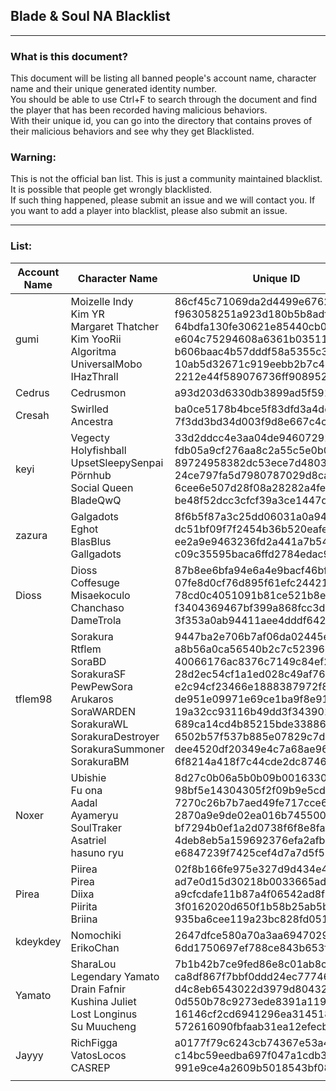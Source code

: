 ## Blade & Soul NA Blacklist
----
### What is this document?
This document will be listing all banned people's account name, character name and their unique generated identity number.  
You should be able to use Ctrl+F to search through the document and find the player that has been recorded having malicious behaviors.  
With their unique id, you can go into the directory that contains proves of their malicious behaviors and see why they get Blacklisted.

### Warning:
This is not the official ban list. This is just a community maintained blacklist. It is possible that people get wrongly blacklisted.  
If such thing happened, please submit an issue and we will contact you.
If you want to add a player into blacklist, please also submit an issue.  

----
### List:
| Account Name  | Character Name  | Unique ID  | Link To Folder
|---            |---              |---         |---
|     gumi      |  Moizelle Indy </br> Kim YR </br> Margaret Thatcher </br> Kim YooRii </br> Algoritma </br> UniversalMobo </br> IHazThrall  |  86cf45c71069da2d4499e6762ae10517 </br> f963058251a923d180b5b8adf06d89e1 </br> 64bdfa130fe30621e85440cb02cabf70 </br> e604c75294608a6361b035117b2cb108 </br> b606baac4b57dddf58a5355c3a220d23 </br> 10ab5d32671c919eebb2b7c483be48ec </br> 2212e44f589076736ff908952843dfe1 | [86cf45](/na/86cf45c71069da2d4499e6762ae10517/) </br> [f96305](/na/f963058251a923d180b5b8adf06d89e1/) </br> [64bdfa](/na/64bdfa130fe30621e85440cb02cabf70/) </br> [e604c7](/na/e604c75294608a6361b035117b2cb108/) </br> [b606ba](/na/b606baac4b57dddf58a5355c3a220d23/) </br> [10ab5d](/na/10ab5d32671c919eebb2b7c483be48ec/) </br> [2212e4](/na/2212e44f589076736ff908952843dfe1/) |
|    Cedrus     |  Cedrusmon   | a93d203d6330db3899ad5f591c2ca454   | [a93d20](/na/a93d203d6330db3899ad5f591c2ca454/)  |
| Cresah | Swirlled </br> Ancestra | ba0ce5178b4bce5f83dfd3a4dc884373 </br> 7f3dd3bd34d003f9d8e667c4c69f24fe | [ba0ce5](/na/ba0ce5178b4bce5f83dfd3a4dc884373/) </br> [7f3dd3](/na/7f3dd3bd34d003f9d8e667c4c69f24fe/) |
| keyi | Vegecty </br> Holyfishball </br> UpsetSleepySenpai </br> Pörnhub </br> Social Queen </br> BladeQwQ | 33d2ddcc4e3aa04de94607292b02b0ad </br> fdb05a9cf276aa8c2a55c5e0b063948e </br> 89724958382dc53ece7d4803ec6fb835 </br> 24ce797fa5d7980787029d8ca6f5a96b </br> 6cee6e507d28f08a28282a4fed2e9a4e </br> be48f52dcc3cfcf39a3ce1447db6b03f | [33d2dd](/na/33d2ddcc4e3aa04de94607292b02b0ad/) </br> [fdb05a](/na/fdb05a9cf276aa8c2a55c5e0b063948e/) </br> [897249](/na/89724958382dc53ece7d4803ec6fb835/) </br> [24ce79](/na/24ce797fa5d7980787029d8ca6f5a96b/) </br> [6cee6e](/na/6cee6e507d28f08a28282a4fed2e9a4e/) </br> [be48f5](/na/be48f52dcc3cfcf39a3ce1447db6b03f/) |
| zazura | Galgadots </br> Eghot </br> BlasBlus </br> Gallgadots | 8f6b5f87a3c25dd06031a0a9436e7ab8 </br> dc51bf09f7f2454b36b520eafea04518 </br> ee2a9e9463236fd2a441a7b54dab5959 </br> c09c35595baca6ffd2784edac9b2a044 | [8f6b5f](/na/8f6b5f87a3c25dd06031a0a9436e7ab8/) </br> [dc51bf](/na/dc51bf09f7f2454b36b520eafea04518/) </br> [ee2a9e](/na/ee2a9e9463236fd2a441a7b54dab5959/) </br> [c09c35](/na/c09c35595baca6ffd2784edac9b2a044/) </br> |
| Dioss | Dioss </br> Coffesuge </br> Misaekoculo </br> Chanchaso </br> DameTrola | 87b8ee6bfa94e6a4e9bacf46bf3439a8 </br> 07fe8d0cf76d895f61efc24421e30280 </br> 78cd0c4051091b81ce521b8e5d2293fc </br> f3404369467bf399a868fcc3d6e8bda5 </br> 3f353a0ab94411aee4dddf64284f1c19 | [87b8ee](/na/87b8ee6bfa94e6a4e9bacf46bf3439a8/) </br> [07fe8d](/na/07fe8d0cf76d895f61efc24421e30280/) </br> [78cd0c](/na/78cd0c4051091b81ce521b8e5d2293fc/) </br> [f34043](/na/f3404369467bf399a868fcc3d6e8bda5/) </br> [3f353a](/na/3f353a0ab94411aee4dddf64284f1c19/) |
| tflem98 | Sorakura </br> Rtflem </br> SoraBD </br> SorakuraSF </br> PewPewSora </br> Arukaros </br> SoraWARDEN </br> SorakuraWL </br> SorakuraDestroyer </br> SorakuraSummoner </br> SorakuraBM | 9447ba2e706b7af06da02445e446dc9c </br> a8b56a0ca56540b2c7c52396cb71f0b2 </br> 40066176ac8376c7149c84ef24a39b0b </br> 28d2ec54cf1a1ed028c49af763d0e67f </br> e2c94cf23466e1888387972f8eb0a664 </br> de951e09971e69ce1ba9f8e916269cd1 </br> 19a32cc93116b49dd3f343901ea6460b </br> 689ca14cd4b85215bde338861eb5fa79 </br> 6502b57f537b885e07829c7dd7ec9ab0 </br> dee4520df20349e4c7a68ae963e63f02 </br> 6f8214a418f7c44cde2dc8746a8db25f | [9447ba](/na/9447ba2e706b7af06da02445e446dc9c/) </br> [a8b56a](/na/a8b56a0ca56540b2c7c52396cb71f0b2/) </br> [400661](/na/40066176ac8376c7149c84ef24a39b0b/) </br> [28d2ec](/na/28d2ec54cf1a1ed028c49af763d0e67f/) </br> [e2c94c](/na/e2c94cf23466e1888387972f8eb0a664/) </br> [de951e](/na/de951e09971e69ce1ba9f8e916269cd1/) </br> [19a32c](/na/19a32cc93116b49dd3f343901ea6460b/) </br> [689ca1](/na/689ca14cd4b85215bde338861eb5fa79/) </br> [6502b5](/na/6502b57f537b885e07829c7dd7ec9ab0/) </br> [dee452](/na/dee4520df20349e4c7a68ae963e63f02/) </br> [6f8214](/na/6f8214a418f7c44cde2dc8746a8db25f/)|
| Noxer | Ubishie </br> Fu ona </br> Aadal </br> Ayameryu </br> SoulTraker </br> Asatriel </br> hasuno ryu | 8d27c0b06a5b0b09b0016330f7bcaf7a </br> 98bf5e14304305f2f09b9e5cd67fc7cb </br> 7270c26b7b7aed49fe717cce6ed1ee12 </br> 2870a9e9de02ea016b745500d570073c </br> bf7294b0ef1a2d0738f6f8e8fae24452 </br> 4deb8eb5a159692376efa2afb1c858b3 </br> e6847239f7425cef4d7a7d5f58f6424a | [8d27c0](/na/8d27c0b06a5b0b09b0016330f7bcaf7a/) </br> [98bf5e](/na/98bf5e14304305f2f09b9e5cd67fc7cb/) </br> [7270c2](/na/7270c26b7b7aed49fe717cce6ed1ee12/) </br> [2870a9](/na/2870a9e9de02ea016b745500d570073c/) </br> [bf7294](/na/bf7294b0ef1a2d0738f6f8e8fae24452/) </br> [4deb8e](/na/4deb8eb5a159692376efa2afb1c858b3/) </br> [e68472](/na/e6847239f7425cef4d7a7d5f58f6424a/)|
| Pirea | Piirea </br> Pirea </br> Diixa </br> Piirita </br> Briina | 02f8b166fe975e327d9d434e43610a17 </br> ad7e0d15d30218b0033665adc9815cf5 </br> a9cfcdafe11b87a4f06542ad8f32721d </br> 3f0162020d650f1b58b25ab5bb029252 </br> 935ba6cee119a23bc828fd05144edcd3 | [02f8b1](/na/02f8b166fe975e327d9d434e43610a17/) </br> [ad7e0d](/na/ad7e0d15d30218b0033665adc9815cf5/) </br> [a9cfcd](/na/a9cfcdafe11b87a4f06542ad8f32721d/) </br> [3f0162](/na/3f0162020d650f1b58b25ab5bb029252/) </br> [935ba6](/na/935ba6cee119a23bc828fd05144edcd3/)|
| kdeykdey | Nomochiki </br> ErikoChan | 2647dfce580a70a3aa6947029bc4b748 </br> 6dd1750697ef788ce843b653f9465b23 | [2647df](/na/2647dfce580a70a3aa6947029bc4b748/) </br> [6dd175](/na/6dd1750697ef788ce843b653f9465b23/)|
| Yamato | SharaLou </br> Legendary Yamato </br> Drain Fafnir </br> Kushina Juliet </br> Lost Longinus </br> Su Muucheng | 7b1b42b7ce9fed86e8c01ab8cec44f6b </br> ca8df867f7bbf0ddd24ec777468ca57f </br> d4c8eb6543022d3979d8043200f9f453 </br> 0d550b78c9273ede8391a1193195e671 </br> 16146cf2cd6941296ea3145180b66a5b </br> 572616090fbfaab31ea12efecbae5c79 | [7b1b42](/na/7b1b42b7ce9fed86e8c01ab8cec44f6b/) </br> [ca8df8](/na/ca8df867f7bbf0ddd24ec777468ca57f/) </br> [d4c8eb](/na/d4c8eb6543022d3979d8043200f9f453/) </br> [0d550b](/na/0d550b78c9273ede8391a1193195e671/) </br> [16146c](/na/16146cf2cd6941296ea3145180b66a5b/) </br> [572616](/na/572616090fbfaab31ea12efecbae5c79/)|
| Jayyy | RichFigga </br> VatosLocos </br> CASREP | a0177f79c6243cb74367e53a41526510 </br> c14bc59eedba697f047a1cdb3178a674 </br> 991e9ce4a2609b5018543bf08d7d89a4 | [a0177f](/na/a0177f79c6243cb74367e53a41526510/) </br> [c14bc5](/na/c14bc59eedba697f047a1cdb3178a674/) </br> [991e9c](/na/991e9ce4a2609b5018543bf08d7d89a4/)|
| | | | | |

